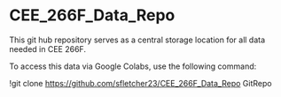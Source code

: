 # CEE_266F_Data_Repo

This git hub repository serves as a central storage location for all data needed in CEE 266F.

To access this data via Google Colabs, use the following command:

!git clone https://github.com/sfletcher23/CEE_266F_Data_Repo GitRepo
